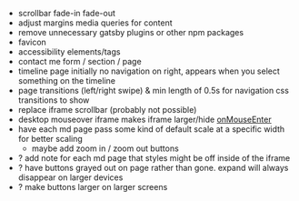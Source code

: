 - scrollbar fade-in fade-out
- adjust margins media queries for content
- remove unnecessary gatsby plugins or other npm packages
- favicon
- accessibility elements/tags
- contact me form / section / page
- timeline page initially no navigation on right, appears when you select something on the timeline
- page transitions (left/right swipe) & min length of 0.5s for navigation css transitions to show
- replace iframe scrollbar (probably not possible)
- desktop mouseover iframe makes iframe larger/hide [onMouseEnter](https://github.com/davidjbradshaw/iframe-resizer/blob/master/docs/parent_page/events.md#onmouseenter)
- have each md page pass some kind of default scale at a specific width for better scaling
  - maybe add zoom in / zoom out buttons
- ? add note for each md page that styles might be off inside of the iframe
- ? have buttons grayed out on page rather than gone. expand will always disappear on larger devices
- ? make buttons larger on larger screens
